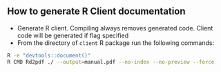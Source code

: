## How to generate R Client documentation

* Generate R client. Compiling always removes generated code. Client code will be generated if flag specified
* From the directory of `client` R package run the following commands:

```bash
R -e "devtools::document()"
R CMD Rd2pdf ./ --output=manual.pdf --no-index --no-preview --force
```
